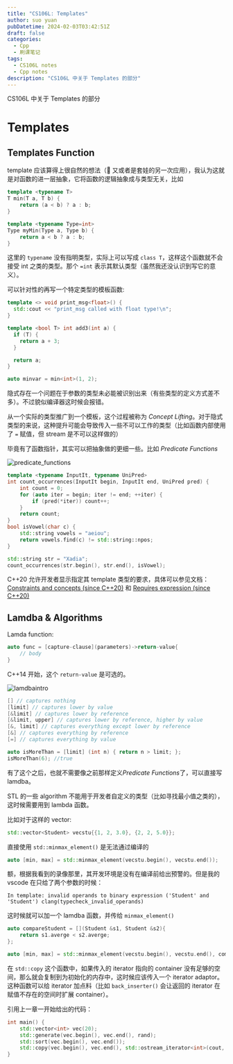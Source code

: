 ```yaml
---
title: "CS106L: Templates"
author: suo yuan
pubDatetime: 2024-02-03T03:42:51Z
draft: false
categories:
  - Cpp
  - 刷课笔记
tags:
  - CS106L notes
  - Cpp notes
description: "CS106L 中关于 Templates 的部分"
---
```


<!--more-->
CS106L 中关于 Templates 的部分
<!--more-->

# Templates

## Templates Function

template 应该算得上很自然的想法（🤔 又或者是套娃的另一次应用），我认为这就是对函数的进一层抽象，它将函数的逻辑抽象成与类型无关，比如

```cpp
template <typename T>
T min(T a, T b) {
    return (a < b) ? a : b;
}
```

```cpp
template <typename Type=int>
Type myMin(Type a, Type b) {
    return a < b ? a : b;
}
```

这里的 `typename` 没有指明类型，实际上可以写成 `class T`，这样这个函数就不会接受 int 之类的类型。那个 `=int` 表示其默认类型（虽然我还没认识到写它的意义）。

可以针对性的再写一个特定类型的模板函数:

```cpp
template <> void print_msg<float>() {
  std::cout << "print_msg called with float type!\n";
}

template <bool T> int add3(int a) {
  if (T) {
    return a + 3;
  }

  return a;
}
```

```cpp
auto minvar = min<int>(1, 2);
```

隐式存在一个问题在于参数的类型未必能被识别出来（有些类型的定义方式差不多）。不过貌似编译器这时候会报错。

从一个实际的类型推广到一个模板，这个过程被称为 _Concept Lifting_。对于隐式类型的来说，这种提升可能会导致传入一些不可以工作的类型（比如函数内部使用了 `=` 赋值，但 stream 是不可以这样做的）

毕竟有了函数指针，其实可以把抽象做的更细一些。比如 _Predicate Functions_

![predicate_functions](/img/CS106L/predicate_functions.png)

```cpp
template <typename InputIt, typename UniPred>
int count_occurrences(InputIt begin, InputIt end, UniPred pred) {
    int count = 0;
    for (auto iter = begin; iter != end; ++iter) {
        if (pred(*iter)) count++;
    }
    return count;
}
bool isVowel(char c) {
    std::string vowels = "aeiou";
    return vowels.find(c) != std::string::npos;
}

std::string str = "Xadia";
count_occurrences(str.begin(), str.end(), isVowel);
```

C++20 允许开发者显示指定其 template 类型的要求，具体可以参见文档：[Constraints and concepts (since C++20)](https://en.cppreference.com/w/cpp/language/constraints) 和 [Requires expression (since C++20)](https://en.cppreference.com/w/cpp/language/requires)

## Lamdba & Algorithms

Lamda function:

```cpp
auto func = [capture-clause](parameters)->return-value{
    // body
}
```

C++14 开始，这个 `return-value` 是可选的。

![lamdbaintro](/img/CS106L/lamdbaintro.png)

```cpp
[] // captures nothing
[limit] // captures lower by value
[&limit] // captures lower by reference
[&limit, upper] // captures lower by reference, higher by value
[&, limit] // captures everything except lower by reference
[&] // captures everything by reference
[=] // captures everything by value
```

```cpp
auto isMoreThan = [limit] (int n) { return n > limit; };
isMoreThan(6); //true
```

有了这个之后，也就不需要像之前那样定义*Predicate Functions*了，可以直接写 lamdba。

STL 的一些 algorithm 不能用于开发者自定义的类型（比如寻找最小值之类的），这时候需要用到 lambda 函数。

比如对于这样的 vector:

```cpp
std::vector<Student> vecstu{{1, 2, 3.0}, {2, 2, 5.0}};
```

直接使用 `std::minmax_element()` 是无法通过编译的

```cpp
auto [min, max] = std::minmax_element(vecstu.begin(), vecstu.end());
```

额，根据我看到的录像那里，其开发环境是没有在编译前给出预警的。但是我的 vscode 在只给了两个参数的时候：

```text
In template: invalid operands to binary expression ('Student' and 'Student') clang(typecheck_invalid_operands)
```

这时候就可以加一个 lamdba 函数，并传给 `minmax_element()`

```cpp
auto compareStudent = [](Student &s1, Student &s2){
    return s1.averge < s2.averge;
};
```

```cpp
auto [min, max] = std::minmax_element(vecstu.begin(), vecstu.end(), compareStudent);
```

在 `std::copy` 这个函数中，如果传入的 iterator 指向的 container 没有足够的空间，那么就会复制到为初始化的内存中，这时候应该传入一个 iterator adaptor。这种函数可以给 iterator 加点料（比如 `back_inserter()` 会让返回的 iterator 在赋值不存在的空间时扩展 container）。

引用上一章一开始给出的代码：

```cpp
int main() {
    std::vector<int> vec(20);
    std::generate(vec.begin(), vec.end(), rand);
    std::sort(vec.begin(), vec.end());
    std::copy(vec.begin(), vec.end(), std::ostream_iterator<int>(cout, "\n"));
}
```
